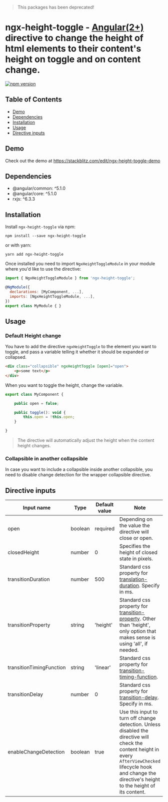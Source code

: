 > This packages has been deprecated!

# ngx-height-toggle - [Angular(2+)](http://angular.io/) directive to change the height of html elements to their content's height on toggle and on content change.

[![npm version](https://badge.fury.io/js/ngx-height-toggle.svg)](https://badge.fury.io/js/ngx-height-toggle)

## Table of Contents

- [Demo](#demo)
- [Dependencies](#dependencies)
- [Installation](#installation)
- [Usage](#usage)
- [Directive inputs](#directive-inputs)

## Demo

Check out the demo at https://stackblitz.com/edit/ngx-height-toggle-demo

## Dependencies

- @angular/common: ^5.1.0
- @angular/core: ^5.1.0
- rxjs: ^6.3.3

## Installation

Install `ngx-height-toggle` via npm:

```shell
npm install --save ngx-height-toggle
```

or with yarn:

```shell
yarn add ngx-height-toggle
```

Once installed you need to import `NgxHeightToggleModule` in your module where you'd like to use the directive:

```js
import { NgxHeightToggleModule } from 'ngx-height-toggle';

@NgModule({
  declarations: [MyComponent, ...],
  imports: [NgxHeightToggleModule, ...],
})
export class MyModule { }
```

## Usage

### Default Height change

You have to add the directive `ngxHeightToggle` to the element you want to toggle, and pass a variable telling it whether it should be expanded or collapsed.

```html
<div class="collapsible" ngxHeightToggle [open]="open">
    <p>some text</p>
</div>
```

When you want to toggle the height, change the variable.

```js
export class MyComponent {

    public open = false;

    public toggle(): void {
        this.open = !this.open;
    }

}
```

> The directive will automatically adjust the height when the content height changes.

### Collapsible in another collapsible

In case you want to include a collapsible inside another collapsible, you need to disable change detection for the wrapper collapsible directive.

## Directive inputs

| Input name               | Type    | Default value | Note                                                                                                                                                                                                                |
| ------------------------ | ------- | ------------- | ------------------------------------------------------------------------------------------------------------------------------------------------------------------------------------------------------------------- |
| open                     | boolean | required      | Depending on the value the directive will close or open.                                                                                                                                                            |
| closedHeight             | number  | 0             | Specifies the height of closed state in pixels.                                                                                                                                                                     |
| transitionDuration       | number  | 500           | Standard css property for [translation-duration](https://www.w3schools.com/cssref/css3_pr_transition-duration.asp). Specify in ms.                                                                                  |
| transitionProperty       | string  | 'height'      | Standard css property for [transition-property](https://www.w3schools.com/cssref/css3_pr_transition-property.asp). Other than 'height', only option that makes sense is using 'all', if needed.                     |
| transitionTimingFunction | string  | 'linear'      | Standard css property for [transition-timing-function](https://www.w3schools.com/cssref/css3_pr_transition-timing-function.asp).                                                                                    |
| transitionDelay          | number  | 0             | Standard css property for [transition-delay](https://www.w3schools.com/cssref/css3_pr_transition-delay.asp). Specify in ms.                                                                                         |
| enableChangeDetection    | boolean | true          | Use this input to turn off change detection. Unless disabled the directive will check the content height in every `AfterViewChecked` lifecycle hook and change the directive's height to the height of its content. |
